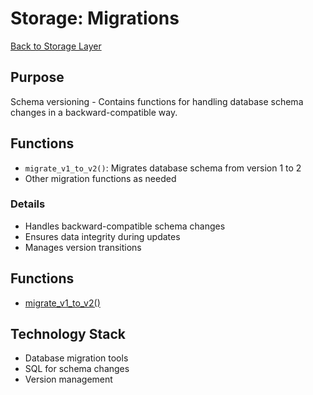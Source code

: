 # Storage: Migrations

[Back to Storage Layer](./storage_layer.md)

## Purpose
Schema versioning - Contains functions for handling database schema changes in a backward-compatible way.

## Functions
- `migrate_v1_to_v2()`: Migrates database schema from version 1 to 2
- Other migration functions as needed

### Details
- Handles backward-compatible schema changes
- Ensures data integrity during updates
- Manages version transitions

## Functions

- [migrate_v1_to_v2()](./storage/migrate_v1_to_v2.md)

## Technology Stack

- Database migration tools
- SQL for schema changes
- Version management